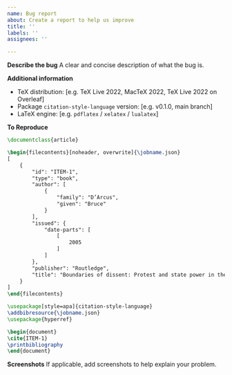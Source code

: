 ```yaml
---
name: Bug report
about: Create a report to help us improve
title: ''
labels: ''
assignees: ''

---
```


**Describe the bug**
A clear and concise description of what the bug is.

**Additional information**
- TeX distribution: [e.g. TeX Live 2022, MacTeX 2022, TeX Live 2022 on Overleaf]
- Package `citation-style-language` version: [e.g. v0.1.0, main branch]
- LaTeX engine: [e.g. `pdflatex` / `xelatex` / `lualatex`]

**To Reproduce**
```tex
\documentclass{article}

\begin{filecontents}[noheader, overwrite]{\jobname.json}
[
    {
        "id": "ITEM-1",
        "type": "book",
        "author": [
            {
                "family": "D’Arcus",
                "given": "Bruce"
            }
        ],
        "issued": {
            "date-parts": [
                [
                    2005
                ]
            ]
        },
        "publisher": "Routledge",
        "title": "Boundaries of dissent: Protest and state power in the media age"
    }
]
\end{filecontents}

\usepackage[style=apa]{citation-style-language}
\addbibresource{\jobname.json}
\usepackage{hyperref}

\begin{document}
\cite{ITEM-1}
\printbibliography
\end{document}
```

**Screenshots**
If applicable, add screenshots to help explain your problem.
